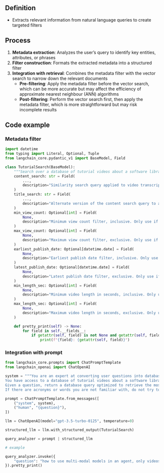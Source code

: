 ## Definition

- Extracts relevant information from natural language queries to create targeted filters

## Process

1. **Metadata extraction**: Analyzes the user’s query to identify key entities, attributes, or phrases
2. **Filter construction**: Formats the extracted metadata into a structured filter
3. **Integration with retrieval**: Combines the metadata filter with the vector search to narrow down the relevant documents
	- **Pre-filtering**: Apply the metadata filter before the vector search, which can be more accurate but may affect the efficiency of approximate nearest neighbour (ANN) algorithms
	- **Post-filtering**: Perform the vector search first, then apply the metadata filter, which is more straightforward but may risk incomplete results

## Code example

### Metadata filter

```python
import datetime
from typing import Literal, Optional, Tuple
from langchain_core.pydantic_v1 import BaseModel, Field

class TutorialSearch(BaseModel):
	"""Search over a database of tutorial videos about a software library."""
	content_search: str = Field(
		...,
		description="Similarity search query applied to video transcripts.",
	)
	title_search: str = Field(
		...,
		description="Alternate version of the content search query to apply to video titles. Should be succinct and only include key words that could be in a video title.",
	)
	min_view_count: Optional[int] = Field(
		None,
		description="Minimum view count filter, inclusive. Only use if explicitly specified.",
	)
	max_view_count: Optional[int] = Field(
		None,
		description="Maximum view count filter, exclusive. Only use if explicitly specified.",
	)
	earliest_publish_date: Optional[datetime.date] = Field(
		None,
		description="Earliest publish date filter, inclusive. Only use if explicitly specified.",
	)
	latest_publish_date: Optional[datetime.date] = Field(
		None,
		description="Latest publish date filter, exclusive. Only use if explicitly specified.",
	)
	min_length_sec: Optional[int] = Field(
		None,
		description="Minimum video length in seconds, inclusive. Only use if explicitly specified.",
	)
	max_length_sec: Optional[int] = Field(
		None,
		description="Maximum video length in seconds, exclusive. Only use if explicitly specified.",
	)

	def pretty_print(self) -> None:
		for field in self.__fields__:
			if getattr(self, field) is not None and getattr(self, field) != getattr(self.__fields__[field], "default", None):
				print(f"{field}: {getattr(self, field)}")
```

### Integration with prompt

```python
from langchain_core.prompts import ChatPromptTemplate
from langchain_openai import ChatOpenAI

system = """You are an expert at converting user questions into database queries. \
You have access to a database of tutorial videos about a software library for building LLM-powered applications. \
Given a question, return a database query optimized to retrieve the most relevant results.
If there are acronyms or words you are not familiar with, do not try to rephrase them."""

prompt = ChatPromptTemplate.from_messages([
	("system", system),
	("human", "{question}"),
])

llm = ChatOpenAI(model="gpt-3.5-turbo-0125", temperature=0)

structured_llm = llm.with_structured_output(TutorialSearch)

query_analyzer = prompt | structured_llm

# example

query_analyzer.invoke({
	"question": "how to use multi-modal models in an agent, only videos under 5 minutes"
}).pretty_print()
```
